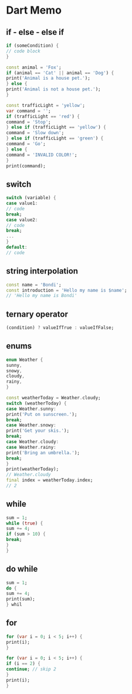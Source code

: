 # Dart Memo

## if - else - else if
```dart
if (someCondition) {
// code block
}
```
```dart
const animal = 'Fox';
if (animal == 'Cat' || animal == 'Dog') {
print('Animal is a house pet.');
} else {
print('Animal is not a house pet.');
}
```
```dart
const trafficLight = 'yellow';
var command = '';
if (trafficLight == 'red') {
command = 'Stop';
} else if (trafficLight == 'yellow') {
command = 'Slow down';
} else if (trafficLight == 'green') {
command = 'Go';
} else {
command = 'INVALID COLOR!';
}
print(command);
```
## switch
```dart
switch (variable) {
case value1:
// code
break;
case value2:
// code
break;
...
}
default:
// code
```
## string interpolation
```dart
const name = 'Bondi';
const introduction = 'Hello my name is $name';
// 'Hello my name is Bondi'
```
## ternary operator
```dart
(condition) ? valueIfTrue : valueIfFalse;
```
## enums
```dart
enum Weather {
sunny,
snowy,
cloudy,
rainy,
}
```
```dart
const weatherToday = Weather.cloudy;
switch (weatherToday) {
case Weather.sunny:
print('Put on sunscreen.');
break;
case Weather.snowy:
print('Get your skis.');
break;
case Weather.cloudy:
case Weather.rainy:
print('Bring an umbrella.');
break;
}
print(weatherToday);
// Weather.cloudy
final index = weatherToday.index;
// 2
```
## while
```dart
sum = 1;
while (true) {
sum += 4;
if (sum > 10) {
break;
}
}
```
## do while
```dart
sum = 1;
do {
sum += 4;
print(sum);
} whil
```
## for
```dart
for (var i = 0; i < 5; i++) {
print(i);
}
```
```dart
for (var i = 0; i < 5; i++) {
if (i == 2) {
continue; // skip 2
}
print(i);
}
```
